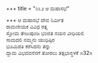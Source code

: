 +++
title = "೦೩೨ ಆ ಮಹಾಸಭೆ"

+++
ಆ ಮಹಾಸಭೆ ದೇವ ನಿರ್ಮಿತ  
ರಾಮಣೀಯಕ ವಿವಿಧ ರತ್ನ   
ಸ್ತೋಮ ತೇಜಃಪುಂಜ ಭಂಜಿತ ನಯನ ವೀಧಿಯಲಿ  
ಸಾಮದಲಿ ನಮ್ಮನು ಯುಧಿಷ್ಠಿರ  
ಭೂಮಿಪತಿ ಕರೆಸಿದನು ತನ್ನು  
ದ್ದಾಮ ವಿಭವವನೆನಗೆ ತೋರಲು ತತ್ಸಭಾಸ್ಥಳಕೆ     ॥32॥